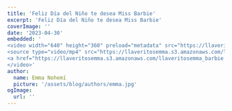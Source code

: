 ```yaml
---
title: 'Feliz Día del Niño te desea Miss Barbie'
excerpt: 'Feliz Día del Niño te desea Miss Barbie'
coverImage: ''
date: '2023-04-30'
embedded: '
<video width="640" height="360" preload="metadata" src="https://llaveritosemma.s3.amazonaws.com/llaveritosemma_barbie.mp4?_=1" style="width: 620px; height: auto;" controls autoplay allowfullscreen>
<source type="video/mp4" src="https://llaveritosemma.s3.amazonaws.com/llaveritosemma_barbie.mp4?_=1">
<a href="https://llaveritosemma.s3.amazonaws.com/llaveritosemma_barbie.mp4">https://llaveritosemma.s3.amazonaws.com/llaveritosemma_barbie.mp4</a>
</video>'
author:
  name: Emma Nohemí
  picture: '/assets/blog/authors/emma.jpg'
ogImage:
  url: ''
---
```

